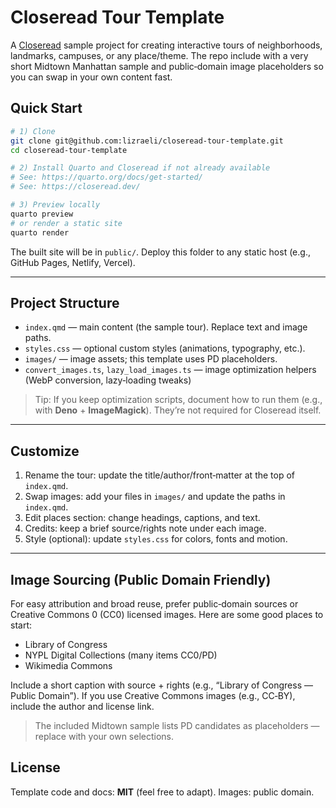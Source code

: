 # Closeread Tour Template

A [Closeread](https://github.com/qmd-lab/closeread) sample project for creating interactive tours of neighborhoods, landmarks, campuses, or any place/theme. The repo include with a very short Midtown Manhattan sample and public‑domain image placeholders so you can swap in your own content fast.

## Quick Start

```bash
# 1) Clone
git clone git@github.com:lizraeli/closeread-tour-template.git
cd closeread-tour-template

# 2) Install Quarto and Closeread if not already available
# See: https://quarto.org/docs/get-started/
# See: https://closeread.dev/

# 3) Preview locally
quarto preview
# or render a static site
quarto render
```

The built site will be in `public/`. Deploy this folder to any static host (e.g., GitHub Pages, Netlify, Vercel).

---

## Project Structure

* `index.qmd` — main content (the sample tour). Replace text and image paths.
* `styles.css` — optional custom styles (animations, typography, etc.).
* `images/` — image assets; this template uses PD placeholders.
* `convert_images.ts`, `lazy_load_images.ts` — image optimization helpers (WebP conversion, lazy‑loading tweaks)

> Tip: If you keep optimization scripts, document how to run them (e.g., with **Deno** + **ImageMagick**). They’re not required for Closeread itself.

---

## Customize

1. Rename the tour: update the title/author/front‑matter at the top of `index.qmd`.
2. Swap images: add your files in `images/` and update the paths in `index.qmd`.
3. Edit places section: change headings, captions, and text.
4. Credits: keep a brief source/rights note under each image.
5. Style (optional): update `styles.css` for colors, fonts and motion.

---

## Image Sourcing (Public Domain Friendly)

For easy attribution and broad reuse, prefer public‑domain sources or Creative Commons 0 (CC0) licensed images. Here are some good places to start:

* Library of Congress
* NYPL Digital Collections (many items CC0/PD)
* Wikimedia Commons

Include a short caption with source + rights (e.g., “Library of Congress — Public Domain”). If you use Creative Commons images (e.g., CC‑BY), include the author and license link.

> The included Midtown sample lists PD candidates as placeholders — replace with your own selections.

## License

Template code and docs: **MIT** (feel free to adapt).
Images: public domain.
